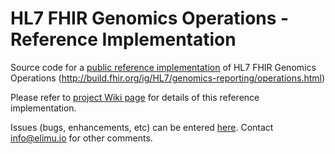 # HL7 FHIR Genomics Operations - Reference Implementation
Source code for a [public reference implementation](https://fhir-gen-ops.herokuapp.com/) of HL7 FHIR Genomics Operations (http://build.fhir.org/ig/HL7/genomics-reporting/operations.html)

Please refer to [project Wiki page](https://github.com/FHIR/genomics-operations/wiki) for details of this reference implementation. 

Issues (bugs, enhancements, etc) can be entered [here](https://github.com/FHIR/genomics-operations/issues). Contact info@elimu.io for other comments.
